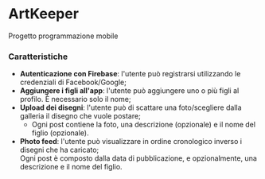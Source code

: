 # ArtKeeper
Progetto programmazione mobile
### Caratteristiche
- **Autenticazione con Firebase**: l'utente può registrarsi utilizzando le credenziali di
  Facebook/Google;
- **Aggiungere i figli all'app**: l'utente può aggiungere uno o più figli al
  profilo. È necessario solo il nome;
- **Upload dei disegni**: l'utente può di scattare una foto/scegliere dalla galleria il
  disegno che vuole postare;
    - Ogni post contiene la foto, una descrizione (opzionale) e il nome del figlio (opzionale).
- **Photo feed**: l'utente può visualizzare in ordine cronologico inverso i
  disegni che ha caricato; <br> Ogni post è composto dalla data di pubblicazione, e opzionalmente, una
  descrizione e il nome del figlio.
